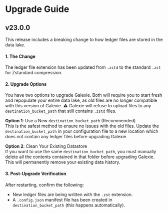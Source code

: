 # Upgrade Guide

## v23.0.0
This release includes a breaking change to how ledger files are stored in the data lake.

#### 1. The Change
   The ledger file extension has been updated from `.zstd` to the standard `.zst` for Zstandard compression.

#### 2. Upgrade Options
   You have two options to upgrade Galexie. Both will require you to start fresh and repopulate your entire data lake, as old files are no longer compatible with this version of Galexie. ⚠️ Galexie will refuse to upload files to any `destination_bucket_path` that still contains `.zstd` files.

**Option 1**: Use a New `destination_bucket_path` (Recommended)\
    This is the safest method to ensure no issues with the old files. Update the `destination_bucket_path` in your configuration file to a new location which does not contain any ledger files before upgrading Galexie.

**Option 2**: Clean Your Existing Datastore \
   If you want to use the same `destination_bucket_path`, you must manually delete all the contents contained in that folder before upgrading Galexie. This will permanently remove your existing data history.

#### 3. Post-Upgrade Verification
   After restarting, confirm the following:

 - New ledger files are being written with the `.zst` extension.
 - A `.config.json` manifest file has been created in `destination_bucket_path` (this happens automatically).
